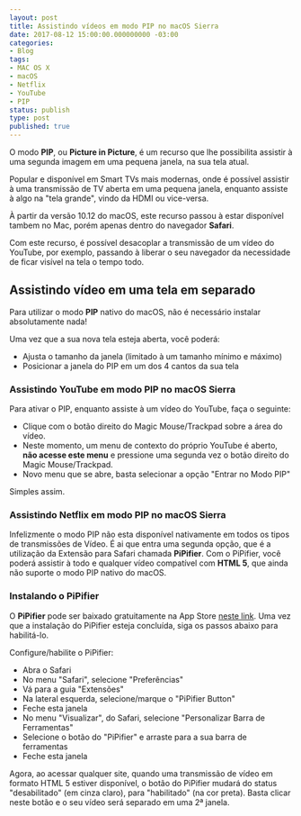 ```yaml
---
layout: post
title: Assistindo vídeos em modo PIP no macOS Sierra
date: 2017-08-12 15:00:00.000000000 -03:00
categories:
- Blog
tags:
- MAC OS X
- macOS
- Netflix
- YouTube
- PIP
status: publish
type: post
published: true
---
```


O modo **PIP**, ou **Picture in Picture**, é um recurso que lhe possibilita assistir à uma segunda imagem em uma pequena janela, na sua tela atual.

Popular e disponível em Smart TVs mais modernas, onde é possível assistir à uma transmissão de TV aberta em uma pequena janela, enquanto assiste à algo na "tela grande", vindo da HDMI ou vice-versa.

À partir da versão 10.12 do macOS, este recurso passou à estar disponível tambem no Mac, porém apenas dentro do navegador **Safari**.

Com este recurso, é possível desacoplar a transmissão de um vídeo do YouTube, por exemplo, passando à liberar o seu navegador da necessidade de ficar visível na tela o tempo todo.

## Assistindo vídeo em uma tela em separado

Para utilizar o modo **PIP** nativo do macOS, não é necessário instalar absolutamente nada!

Uma vez que a sua nova tela esteja aberta, você poderá:
* Ajusta o tamanho da janela (limitado à um tamanho mínimo e máximo)
* Posicionar a janela do PIP em um dos 4 cantos da sua tela

### Assistindo YouTube em modo PIP no macOS Sierra

Para ativar o PIP, enquanto assiste à um vídeo do YouTube, faça o seguinte:
* Clique com o botão direito do Magic Mouse/Trackpad sobre a área do vídeo.
* Neste momento, um menu de contexto do próprio YouTube é aberto, **não acesse este menu** e pressione uma segunda vez o botão direito do Magic Mouse/Trackpad.
* Novo menu que se abre, basta selecionar a opção "Entrar no Modo PIP"

Simples assim.

### Assistindo Netflix em modo PIP no macOS Sierra

Infelizmente o modo PIP não esta disponível nativamente em todos os tipos de transmissões de Vídeo.
É ai que entra uma segunda opção, que é a utilização da Extensão para Safari chamada **PiPifier**.
Com o PiPifier, você poderá assistir à todo e qualquer vídeo compatível com **HTML 5**, que ainda não suporte o modo PIP nativo do macOS.

### Instalando o PiPifier

O **PiPifier** pode ser baixado gratuitamente na App Store [neste link](https://itunes.apple.com/us/app/pipifier-pip-for-nearly-every/id1160374471?mt=12&at=10l3Vy&ct=UUimUdUnU41163 "Download do PiPifier").
Uma vez que a instalação do PiPifier esteja concluída, siga os passos abaixo para habilitá-lo.

Configure/habilite o PiPifier:
* Abra o Safari
* No menu "Safari", selecione "Preferências"
* Vá para a guia "Extensões"
* Na lateral esquerda, selecione/marque o "PiPifier Button"
* Feche esta janela
* No menu "Visualizar", do Safari, selecione "Personalizar Barra de Ferramentas"
* Selecione o botão do "PiPifier" e arraste para a sua barra de ferramentas
* Feche esta janela

Agora, ao acessar qualquer site, quando uma transmissão de vídeo em formato HTML 5 estiver disponível, o botão do PiPifier mudará do status "desabilitado" (em cinza claro), para "habilitado" (na cor preta).
Basta clicar neste botão e o seu vídeo será separado em uma 2ª janela.
